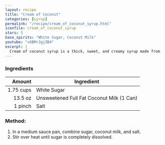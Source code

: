 ```yaml
---
layout: recipe
title: "Cream of Coconut"
categories: [syrup]
permalink: "/recipe/cream_of_coconut_syrup.html"
iconfile: cream_of_coconut_syrup
stars: 5
base_spirits: "White Sugar, Coconut Milk"
youtube: "vGBMrJgjZB4"
excerpt: |
  Cream of coconut syrup is a thick, sweet, and creamy syrup made from coconut milk and sugar.
---
```


### Ingredients

|    Amount | Ingredient                                |
| --------: | ----------------------------------------- |
| 1.75 cups | White Sugar                               |
|   13.5 oz | Unsweetened Full Fat Coconut Milk (1 Can) |
|   1 pinch | Salt                                      |

### Method:

1. In a medium sauce pan, combine sugar, coconut milk, and salt.
2. Stir over heat until sugar is completely dissolved.
